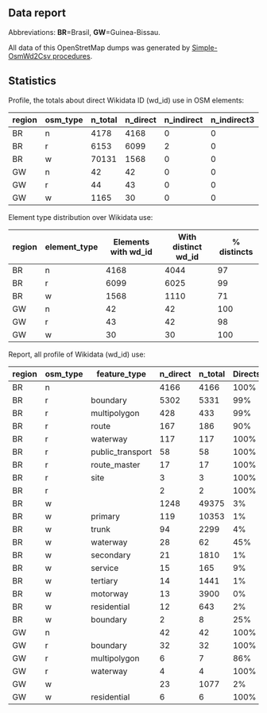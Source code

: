 ## Data report

Abbreviations: **BR**=Brasil, **GW**=Guinea-Bissau.

All data of this OpenStretMap dumps was generated by [Simple-OsmWd2Csv procedures](https://github.com/OSMBrasil/simple-osmWd2csv).

## Statistics

Profile, the totals about direct Wikidata ID (wd_id) use in OSM elements:

region         | osm_type | n_total | n_direct | n_indirect | n_indirect3 | has_wdmembs3 
------------------------|----------|---------|----------|------------|-------------|--------------
 BR | n        |    4178 |     4168 |          0 |           0 |            0
 BR | r        |    6153 |     6099 |          2 |           0 |           17
 BR | w        |   70131 |     1568 |          0 |           0 |            0
 GW | n        |      42 |       42 |          0 |           0 |            0
 GW | r        |      44 |       43 |          0 |           0 |            0
 GW | w        |    1165 |       30 |          0 |           0 |            0



Element type distribution over Wikidata use:

region         | element_type | Elements with wd_id | With distinct wd_id | % distincts 
------------------------|--------------|---------------------|---------------------|-------------
 BR | n            |                4168 |                4044 |          97
 BR | r            |                6099 |                6025 |          99
 BR | w            |                1568 |                1110 |          71
 GW | n            |                  42 |                  42 |         100
 GW | r            |                  43 |                  42 |          98
 GW | w            |                  30 |                  30 |         100


Report, all profile of Wikidata (wd_id) use:

region         | osm_type |   feature_type   | n_direct | n_total | Directs 
------------------------|----------|------------------|----------|---------|---------
 BR | n        |                  |     4166 |    4166 | 100%
 BR | r        | boundary         |     5302 |    5331 | 99%
 BR | r        | multipolygon     |      428 |     433 | 99%
 BR | r        | route            |      167 |     186 | 90%
 BR | r        | waterway         |      117 |     117 | 100%
 BR | r        | public_transport |       58 |      58 | 100%
 BR | r        | route_master     |       17 |      17 | 100%
 BR | r        | site             |        3 |       3 | 100%
 BR | r        |                  |        2 |       2 | 100%
 BR | w        |                  |     1248 |   49375 | 3%
 BR | w        | primary          |      119 |   10353 | 1%
 BR | w        | trunk            |       94 |    2299 | 4%
 BR | w        | waterway         |       28 |      62 | 45%
 BR | w        | secondary        |       21 |    1810 | 1%
 BR | w        | service          |       15 |     165 | 9%
 BR | w        | tertiary         |       14 |    1441 | 1%
 BR | w        | motorway         |       13 |    3900 | 0%
 BR | w        | residential      |       12 |     643 | 2%
 BR | w        | boundary         |        2 |       8 | 25%
 GW | n        |                  |       42 |      42 | 100%
 GW | r        | boundary         |       32 |      32 | 100%
 GW | r        | multipolygon     |        6 |       7 | 86%
 GW | r        | waterway         |        4 |       4 | 100%
 GW | w        |                  |       23 |    1077 | 2%
 GW | w        | residential      |        6 |       6 | 100%

